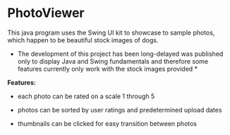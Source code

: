 # PhotoViewer
This java program uses the Swing UI kit to showcase to sample photos, which happen to be beautiful stock images of dogs.


* The development of this project has been long-delayed was published only to display Java and Swing fundamentals and therefore some features currently only work with the stock images provided *

**Features:**

- each photo can be rated on a scale 1 through 5

- photos can be sorted by user ratings and predetermined upload dates

- thumbnails can be clicked for easy transition between photos

